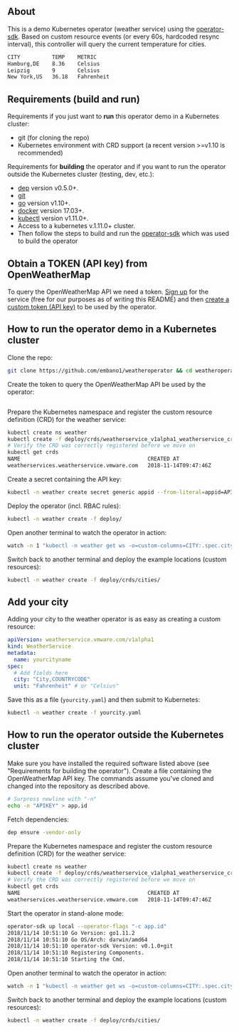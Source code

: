 ## About
This is a demo Kubernetes operator (weather service) using the [operator-sdk](https://github.com/operator-framework/operator-sdk). Based on custom resource events (or every 60s, hardcoded resync interval), this controller will query the current temperature for cities.

```bash
CITY          TEMP    METRIC
Hamburg,DE    8.36    Celsius
Leipzig       9       Celsius
New York,US   36.18   Fahrenheit
```

## Requirements (build and run)

Requirements if you just want to **run** this operator demo in a Kubernetes cluster:

- git (for cloning the repo)
- Kubernetes environment with CRD support (a recent version >=v1.10 is recommended)

Requirements for **building** the operator and if you want to run the operator outside the Kubernetes cluster (testing, dev, etc.):

- [dep](https://golang.github.io/dep/docs/installation.html) version v0.5.0+.
- [git](https://git-scm.com/downloads)
- [go](https://golang.org/dl/) version v1.10+.
- [docker](https://docs.docker.com/install/) version 17.03+.
- [kubectl](https://kubernetes.io/docs/tasks/tools/install-kubectl/) version v1.11.0+.
- Access to a kubernetes v.1.11.0+ cluster.
- Then follow the steps to build and run the [operator-sdk](https://github.com/operator-framework/operator-sdk) which was used to build the operator

## Obtain a TOKEN (API key) from OpenWeatherMap

To query the OpenWeatherMap API we need a token. [Sign up](https://home.openweathermap.org/users/sign_up) for the service (free for our purposes as of writing this README) and then [create a custom token (API key)](https://home.openweathermap.org/api_keys) to be used by the operator.

## How to run the operator demo in a Kubernetes cluster

Clone the repo:

```bash
git clone https://github.com/embano1/weatheroperator && cd weatheroperator
```

Create the token to query the OpenWeatherMap API be used by the operator:

```bash
```

Prepare the Kubernetes namespace and register the custom resource definition (CRD) for the weather service:

```bash
kubectl create ns weather
kubectl create -f deploy/crds/weatherservice_v1alpha1_weatherservice_crd.yaml
# Verify the CRD was correctly registered before we move on
kubectl get crds
NAME                                        CREATED AT
weatherservices.weatherservice.vmware.com   2018-11-14T09:47:46Z
```

Create a secret containing the API key:

```bash
kubectl -n weather create secret generic appid --from-literal=appid=APIKEY
```

Deploy the operator (incl. RBAC rules):

```bash
kubectl -n weather create -f deploy/
```

Open another terminal to watch the operator in action:

```bash
watch -n 1 "kubectl -n weather get ws -o=custom-columns=CITY:.spec.city,TEMP:.status.temperature,METRIC:.spec.unit"
```

Switch back to another terminal and deploy the example locations (custom resources):

```bash
kubectl -n weather create -f deploy/crds/cities/
```

## Add your city

Adding your city to the weather operator is as easy as creating a custom resource:

```yaml
apiVersion: weatherservice.vmware.com/v1alpha1
kind: WeatherService
metadata:
  name: yourcityname
spec:
  # Add fields here
  city: "City,COUNTRYCODE"
  unit: "Fahrenheit" # or "Celsius"
```

Save this as a file (`yourcity.yaml`) and then submit to Kubernetes:

```bash
kubectl -n weather create -f yourcity.yaml
```

## How to run the operator outside the Kubernetes cluster

Make sure you have installed the required software listed above (see "Requirements for building the operator"). Create a file containing the OpenWeatherMap API key. The commands assume you've cloned and changed into the repository as described above.

```bash
# Surpress newline with "-n"
echo -n "APIKEY" > app.id
```

Fetch dependencies:

```bash
dep ensure -vendor-only
```

Prepare the Kubernetes namespace and register the custom resource definition (CRD) for the weather service:

```bash
kubectl create ns weather
kubectl create -f deploy/crds/weatherservice_v1alpha1_weatherservice_crd.yaml
# Verify the CRD was correctly registered before we move on
kubectl get crds
NAME                                        CREATED AT
weatherservices.weatherservice.vmware.com   2018-11-14T09:47:46Z
```

Start the operator in stand-alone mode:

```bash
operator-sdk up local --operator-flags "-c app.id"
2018/11/14 10:51:10 Go Version: go1.11.2
2018/11/14 10:51:10 Go OS/Arch: darwin/amd64
2018/11/14 10:51:10 operator-sdk Version: v0.1.0+git
2018/11/14 10:51:10 Registering Components.
2018/11/14 10:51:10 Starting the Cmd.
```

Open another terminal to watch the operator in action:

```bash
watch -n 1 "kubectl -n weather get ws -o=custom-columns=CITY:.spec.city,TEMP:.status.temperature,METRIC:.spec.unit"
```

Switch back to another terminal and deploy the example locations (custom resources):

```bash
kubectl -n weather create -f deploy/crds/cities/
```